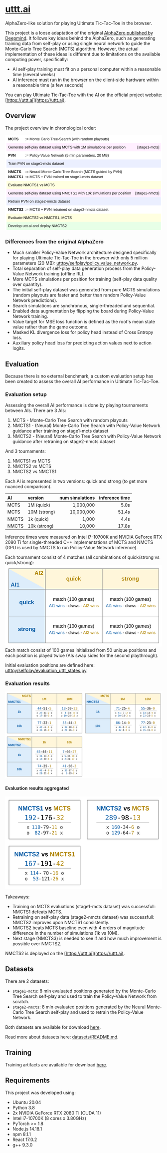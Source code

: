 # [uttt.ai](https://uttt.ai)

AlphaZero-like solution for playing Ultimate Tic-Tac-Toe in the browser.

This project is a loose adaptation of the original [AlphaZero published by Deepmind](https://deepmind.com/blog/article/alphazero-shedding-new-light-grand-games-chess-shogi-and-go). It follows key ideas behind the AlphaZero, such as generating training data from self-play or using single neural network to guide the Monte-Carlo Tree Search (MCTS) algorithm. However, the actual implementation of these ideas is different due to limitations on the available computing power, specifically:

- AI self-play training must fit on a personal computer within a reasonable time (several weeks)
- AI inference must run in the browser on the client-side hardware within a reasonable time (a few seconds)

You can play Ultimate Tic-Tac-Toe with the AI on the official project website: [https://uttt.ai](https://uttt.ai).

## Overview

The project overview in chronological order:

![overview](graphics/overview.svg "overview")

### Differences from the original AlphaZero

- Much smaller Policy-Value Network architecture designed specifically for playing Ultimate Tic-Tac-Toe in the browser with only 5 million parameters (20 MB): [utttpy/selfplay/policy_value_network.py](utttpy/selfplay/policy_value_network.py).
- Total separation of self-play data generation process from the Policy-Value Network training (offline RL).
- More MCTS simulations per position for training (self-play data quality over quantity).
- The initial self-play dataset was generated from pure MCTS simulations (random playouts are faster and better than random Policy-Value Network predictions).
- Search simulations are synchronous, single-threaded and sequential.
- Enabled data augmentation by flipping the board during Policy-Value Network training.
- Value target for MSE loss function is defined as the root's mean state value rather than the game outcome.
- Masked KL divergence loss for policy head instead of Cross Entropy loss.
- Auxiliary policy head loss for predicting action values next to action logits.

## Evaluation

Because there is no external benchmark, a custom evaluation setup has been created to assess the overall AI performance in Ultimate Tic-Tac-Toe.

### Evaluation setup

Assessing the overall AI performance is done by playing tournaments between AIs. There are 3 AIs:

1. MCTS - Monte-Carlo Tree Search with random playouts
2. NMCTS1 - (Neural) Monte-Carlo Tree Search with Policy-Value Network guidance after training on stage1-mcts dataset
3. NMCTS2 - (Neural) Monte-Carlo Tree Search with Policy-Value Network guidance after retraning on stage2-nmcts dataset

And 3 tournaments:

1. NMCTS1 vs MCTS
2. NMCTS2 vs MCTS
3. NMCTS2 vs NMCTS1

Each AI is represented in two versions: quick and strong (to get more nuanced comparison).

| AI    | version      | num simulations | inference time |
|:------|:-------------|----------------:|---------------:|
| MCTS  | 1M (quick)   |       1,000,000 |           5.0s |
| MCTS  | 10M (strong) |      10,000,000 |          51.4s |
| NMCTS | 1k (quick)   |           1,000 |           4.4s |
| NMCTS | 10k (strong) |          10,000 |          17.8s |

Inference times were measured on Intel i7-10700K and NVIDIA GeForce RTX 2080 Ti for single-threaded C++ implementations of MCTS and NMCTS (GPU is used by NMCTS to run Policy-Value Network inference).

Each tournament consist of 4 matches (all combinations of quick/strong vs quick/strong): <br> ![evaluation tournament template](graphics/evaluation_tournament_template.svg "evaluation tournament template") <br> Each match consist of 100 games initialized from 50 unique positions and each position is played twice (AIs swap sides for the second playthrough).

Initial evaluation positions are defined here: [utttpy/selfplay/evaluation_uttt_states.py](utttpy/selfplay/evaluation_uttt_states.py).

### Evaluation results

![evaluation results](graphics/evaluation_results.svg "evaluation results")

#### Evaluation results aggregated

![evaluation results aggregated](graphics/evaluation_results_aggregated.svg "evaluation results aggregated")

Takeaways:

- Training on MCTS evaluations (stage1-mcts dataset) was successfull: NMCTS1 defeats MCTS.
- Retraining on self-play data (stage2-nmcts dataset) was successfull: NMCTS2 improves upon NMCTS1 consistently.
- NMCTS2 beats MCTS baseline even with 4 orders of magnitude difference in the number of simulations (1k vs 10M).
- Next stage (NMCTS3) is needed to see if and how much improvement is possible over NMCTS2.

NMCTS2 is deployed on the [https://uttt.ai](https://uttt.ai).

## Datasets

There are 2 datasets:

- `stage1-mcts`: 8 mln evaluated positions generated by the Monte-Carlo Tree Search self-play and used to train the Policy-Value Network from scratch.
- `stage2-nmcts`: 8 mln evaluated positions generated by the Neural Monte-Carlo Tree Search self-play and used to retrain the Policy-Value Network.

Both datasets are available for download [here](https://drive.google.com/drive/folders/10JGsynB3Sk8jAMNyIU0xW7nhEArX9xyN?usp=sharing).

Read more about datasets here: [datasets/README.md](datasets/README.md).

## Training

Training artifacts are available for download [here](https://drive.google.com/drive/folders/10VBarorReiesCd0R-r9hhMfXL6MtCNdG?usp=sharing).

## Requirements

This project was developed using:

- Ubuntu 20.04
- Python 3.8
- 2x NVIDIA GeForce RTX 2080 Ti (CUDA 11)
- Intel i7-10700K (8 cores x 3.80GHz)
- PyTorch >= 1.8
- Node.js 14.18.1
- npm 8.1.1
- React 17.0.2
- g++ 9.3.0
